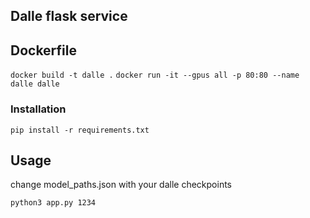 ## Dalle flask service

## Dockerfile 

`docker build -t dalle .`
`docker run -it --gpus all -p 80:80 --name dalle dalle`

### Installation

`pip install -r requirements.txt`

## Usage

change model_paths.json with your dalle checkpoints

`python3 app.py 1234`
